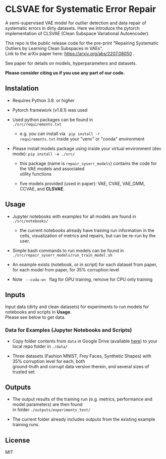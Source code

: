 # CLSVAE for Systematic Error Repair

A semi-supervised VAE model for outlier detection and data repair of systematic errors in dirty datasets.
Here we introduce the pytorch implementation of CLSVAE (Clean Subspace Variational Autoencoder).

This repo is the public release code for the pre-print "Repairing Systematic Outliers by Learning Clean Subspaces in VAEs".\
Link to the arXiv paper here: https://arxiv.org/abs/2207.08050 . 

See paper for details on models, hyperparameters and datasets.

**Please consider citing us if you use any part of our code.**

## Instalation
- Requires Python 3.8. or higher

- Pytorch framework (v1.8.1) was used

- Used python packages can be found in <code> ./src/requirements.txt </code>
    - e.g. you can install via  <code> pip install -r  requirements.txt</code> inside your "venv" or "conda" environment

- Please install models package using inside your virtual environment (dev mode): <code>pip install -e ./src/</code>
    - this package (name is <code>repair_syserr_models</code>) contains the code for the VAE models and associated \
      utility functions
     
    - five models provided (used in paper): VAE, CVAE, VAE_GMM, CCVAE, and **CLSVAE**.

## Usage
- Jupyter notebooks with examples for all models are found in <code> ./src/notebooks/ </code>
    - the current notebooks already have training run information in the cells, visualization of metrics and repairs, but can be re-run by the user. 

- Simple bash commands to run models can be found in <code> ./src/repair_syserr_models/run_train_model.sh </code>

- An example exists (notebook, or in script) for each dataset from paper, for each model from paper,
  for 35% corruption level

- Note <code> --cuda-on </code> flag for GPU training, remove for CPU only training

## Inputs
Input data (dirty and clean datasets) for experiments to run models for notebooks and scripts in **Usage**.\
Please see below to get data.

### Data for Examples (Jupyter Notebooks and Scripts)
- Copy folder contents from <code>data</code> in Google Drive
  (available [here](https://drive.google.com/drive/folders/1YseCgYtloWd1DVpAbet-YfR0cb8x0vh1?usp=sharing))
  to your local repo folder in <code>./data/</code>

- Three datasets (Fashion MNIST, Frey Faces, Synthetic Shapes) with 35% corruption level for each, both \
  ground-truth and corrupt data version therein, and several sizes of trusted set.

## Outputs
- The output results of the training run (e.g. metrics, performance and model parameters) are then found \
  in folder <code>./outputs/experiments_test/</code>

- The current folder already includes outputs from the existing example training runs.

## License

 MIT
